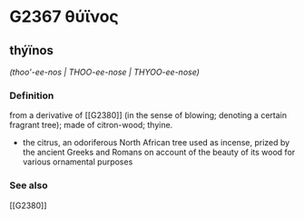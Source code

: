 # G2367 θύϊνος

## thýïnos

_(thoo'-ee-nos | THOO-ee-nose | THYOO-ee-nose)_

### Definition

from a derivative of [[G2380]] (in the sense of blowing; denoting a certain fragrant tree); made of citron-wood; thyine.

- the citrus, an odoriferous North African tree used as incense, prized by the ancient Greeks and Romans on account of the beauty of its wood for various ornamental purposes

### See also

[[G2380]]

